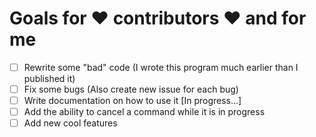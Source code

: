 # Goals for ❤️ **contributors** ❤️ and for me
- [ ] Rewrite some "bad" code (I wrote this program much earlier than I published it)
- [ ] Fix some bugs (Also сreate new issue for each bug)
- [ ] Write documentation on how to use it [In progress...]
- [ ] Add the ability to cancel a command while it is in progress
- [ ] Add new cool features
